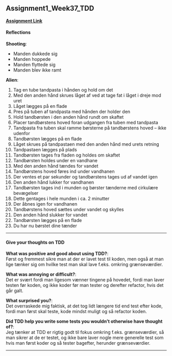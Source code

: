 ## Assignment1_Week37_TDD
**[Assignment Link](https://datsoftlyngby.github.io/soft2020fall/resources/8890de5d-assignment-01.pdf)**  

#### Reflections
**Shooting**:  
- Manden dukkede sig
- Manden hoppede
- Manden flyttede sig
- Manden blev ikke ramt
      

**Alien**:  
1.	Tag en tube tandpasta i hånden og hold om det
2.	Med den anden hånd skrues låget af ved at tage fat i låget i dreje mod uret
3.	Låget lægges på en flade
4.	Pres på tuben af tandpasta med hånden der holder den
5.	Hold tandbørsten i den anden hånd rundt om skaftet
6.	Placer tandbørstens hoved foran udgangen fra tuben med tandpasta
7.	Tandpasta fra tuben skal ramme børsterne på tandbørstens hoved – ikke udenfor
8.	Tandbørsten lægges på en flade
9.	Låget skrues på tandpastaen med den anden hånd med urets retning
10.	Tandpastaen lægges på plads
11.	Tandbørsten tages fra fladen og holdes om skaftet
12.	Tandbørsten holdes under en vandhane
13.	Med den anden hånd tændes for vandet
14.	Tandbørstens hoved føres ind under vandhanen
15.	Der ventes et par sekunder og tandbørstens tages ud af vandet igen
16.	Den anden hånd lukker for vandhanen
17.	Tandbørsten tages ind i munden og børster tænderne med cirkulære bevægelser
18.	Dette gentages i hele munden i ca. 2 minutter
19.	Der åbnes igen for vandhanen
20.	Tandbørstens hoved sættes under vandet og skylles
21.	Den anden hånd slukker for vandet
22.	Tandbørsten lægges på en flade
23.	Du har nu børstet dine tænder   
***
#### Give your thoughts on TDD
**What was positive and good about using TDD?**:  
Først og fremmest sikre man at der er lavet test til koden, men også at man lige tænker sig om hvilke test man skal lave f.eks. omkring grænseværdier.   

**What was annoying or difficult?**:  
Det er svært fordi man ligesom vænner tingene på hovedet, fordi man laver testen før koden, og ikke koder før man tester og derefter refactor, hvis det går galt.      

**What surprised you?**:  
Det overraskede mig faktisk, at det tog lidt længere tid end test efter kode, fordi man først skal teste, kode mindst muligt og så refactor koden.  

**Did TDD help you write some tests you wouldn’t otherwise have thought of?**:  
Jeg tænker at TDD er rigtig godt til fokus omkring f.eks. grænseværdier, så man sikrer at de er testet, og ikke bare laver nogle mere generelle test som hvis man først koder og så tester bagefter, herunder grænseværdier.

***

